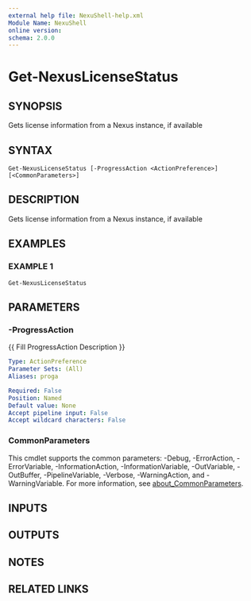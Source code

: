 ```yaml
---
external help file: NexuShell-help.xml
Module Name: NexuShell
online version:
schema: 2.0.0
---
```


# Get-NexusLicenseStatus

## SYNOPSIS
Gets license information from a Nexus instance, if available

## SYNTAX

```
Get-NexusLicenseStatus [-ProgressAction <ActionPreference>] [<CommonParameters>]
```

## DESCRIPTION
Gets license information from a Nexus instance, if available

## EXAMPLES

### EXAMPLE 1
```
Get-NexusLicenseStatus
```

## PARAMETERS

### -ProgressAction
{{ Fill ProgressAction Description }}

```yaml
Type: ActionPreference
Parameter Sets: (All)
Aliases: proga

Required: False
Position: Named
Default value: None
Accept pipeline input: False
Accept wildcard characters: False
```

### CommonParameters
This cmdlet supports the common parameters: -Debug, -ErrorAction, -ErrorVariable, -InformationAction, -InformationVariable, -OutVariable, -OutBuffer, -PipelineVariable, -Verbose, -WarningAction, and -WarningVariable. For more information, see [about_CommonParameters](http://go.microsoft.com/fwlink/?LinkID=113216).

## INPUTS

## OUTPUTS

## NOTES

## RELATED LINKS

